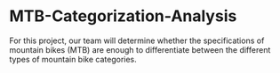 # MTB-Categorization-Analysis

For this project, our team will determine whether the specifications of mountain bikes (MTB) are enough to differentiate between the different types of mountain bike categories.
